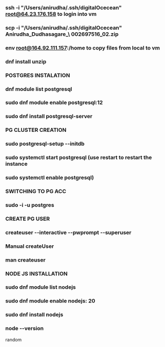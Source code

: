 
### ssh -i "/Users/anirudha/.ssh/digitalOcecean" root@64.23.176.158 to login into vm
### scp -i "/Users/anirudha/.ssh/digitalOcecean" Anirudha_Dudhasagare_\ 002697516_02.zip 
### env root@164.92.111.157:/home to copy files from local to vm

### dnf install unzip

### POSTGRES INSTALATION
### dnf module list postgresql
### sudo dnf module enable postgresql:12
### sudo dnf install postgresql-server
 
### PG CLUSTER CREATION
### sudo postgresql-setup --initdb
### sudo systemctl start postgresql (use restart to restart the instance
### sudo systemctl enable postgresql)
 
### SWITCHING TO PG ACC
### sudo -i -u postgres
 
### CREATE PG USER 
### createuser --interactive --pwprompt --superuser
 
### Manual createUser
### man createuser
 
### NODE JS INSTALLATION
### sudo dnf module list nodejs
### sudo dnf module enable nodejs: 20
### sudo dnf install nodejs
### node --version

random
